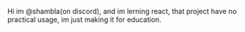 Hi im @shambla(on discord), and im lerning react, that project have no practical usage, im just making it for education.
